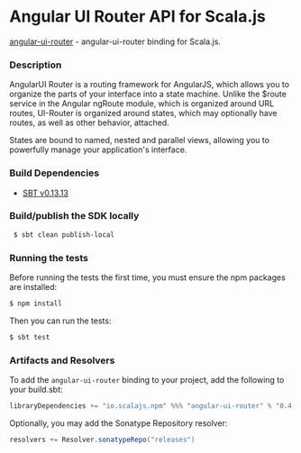 Angular UI Router API for Scala.js
================================
[angular-ui-router](https://www.npmjs.com/package/angular-ui-router) - angular-ui-router binding for Scala.js.

### Description

AngularUI Router is a routing framework for AngularJS, which allows you to organize the parts of your interface 
into a state machine. Unlike the $route service in the Angular ngRoute module, which is organized around URL routes, 
UI-Router is organized around states, which may optionally have routes, as well as other behavior, attached.

States are bound to named, nested and parallel views, allowing you to powerfully manage your application's interface.

### Build Dependencies

* [SBT v0.13.13](http://www.scala-sbt.org/download.html)

### Build/publish the SDK locally

```bash
 $ sbt clean publish-local
```

### Running the tests

Before running the tests the first time, you must ensure the npm packages are installed:

```bash
$ npm install
```

Then you can run the tests:

```bash
$ sbt test
```

### Artifacts and Resolvers

To add the `angular-ui-router` binding to your project, add the following to your build.sbt:  

```sbt
libraryDependencies += "io.scalajs.npm" %%% "angular-ui-router" % "0.4.0-pre3"
```

Optionally, you may add the Sonatype Repository resolver:

```sbt   
resolvers += Resolver.sonatypeRepo("releases") 
```